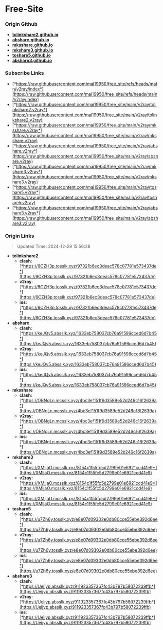 # Free-Site

### Origin Github

- [**tolinkshare2.github.io**](https://github.com/tolinkshare2/tolinkshare2.github.io)
- [**abshare.github.io**](https://github.com/abshare/abshare.github.io)
- [**mksshare.github.io**](https://github.com/mksshare/mksshare.github.io)
- [**mkshare3.github.io**](https://github.com/mkshare3/mkshare3.github.io)
- [**toshare5.github.io**](https://github.com/toshare5/toshare5.github.io)
- [**abshare3.github.io**](https://github.com/abshare3/abshare3.github.io)

### Subscribe Links

- [*https://raw.githubusercontent.com/mai19950/free_site/refs/heads/main/v2ray/index*](https://raw.githubusercontent.com/mai19950/free_site/refs/heads/main/v2ray/index)
- [*https://raw.githubusercontent.com/mai19950/free_site/main/v2ray/tolinkshare2.v2ray*](https://raw.githubusercontent.com/mai19950/free_site/main/v2ray/tolinkshare2.v2ray)
- [*https://raw.githubusercontent.com/mai19950/free_site/main/v2ray/mksshare.v2ray*](https://raw.githubusercontent.com/mai19950/free_site/main/v2ray/mksshare.v2ray)
- [*https://raw.githubusercontent.com/mai19950/free_site/main/v2ray/abshare.v2ray*](https://raw.githubusercontent.com/mai19950/free_site/main/v2ray/abshare.v2ray)
- [*https://raw.githubusercontent.com/mai19950/free_site/main/v2ray/mkshare3.v2ray*](https://raw.githubusercontent.com/mai19950/free_site/main/v2ray/mkshare3.v2ray)
- [*https://raw.githubusercontent.com/mai19950/free_site/main/v2ray/toshare5.v2ray*](https://raw.githubusercontent.com/mai19950/free_site/main/v2ray/toshare5.v2ray)
- [*https://raw.githubusercontent.com/mai19950/free_site/main/v2ray/abshare3.v2ray*](https://raw.githubusercontent.com/mai19950/free_site/main/v2ray/abshare3.v2ray)

### Origin Links

> Updated Time: 2024-12-29 15:56:28

- **tolinkshare2**
  - **clash**: [*https://6CZH3p.tosslk.xyz/97321b6ec3deac578c07781e573437de*](https://6CZH3p.tosslk.xyz/97321b6ec3deac578c07781e573437de)
  - **v2ray**: [*https://6CZH3p.tosslk.xyz/97321b6ec3deac578c07781e573437de*](https://6CZH3p.tosslk.xyz/97321b6ec3deac578c07781e573437de)
  - **ios**: [*https://6CZH3p.tosslk.xyz/97321b6ec3deac578c07781e573437de*](https://6CZH3p.tosslk.xyz/97321b6ec3deac578c07781e573437de)
- **abshare**
  - **clash**: [*https://keJQv5.absslk.xyz/1633eb758037cb76a91596cced6d7b45*](https://keJQv5.absslk.xyz/1633eb758037cb76a91596cced6d7b45)
  - **v2ray**: [*https://keJQv5.absslk.xyz/1633eb758037cb76a91596cced6d7b45*](https://keJQv5.absslk.xyz/1633eb758037cb76a91596cced6d7b45)
  - **ios**: [*https://keJQv5.absslk.xyz/1633eb758037cb76a91596cced6d7b45*](https://keJQv5.absslk.xyz/1633eb758037cb76a91596cced6d7b45)
- **mksshare**
  - **clash**: [*https://OBNgLn.mcsslk.xyz/4bc3ef151f9d3589e52d246c16f2639a*](https://OBNgLn.mcsslk.xyz/4bc3ef151f9d3589e52d246c16f2639a)
  - **v2ray**: [*https://OBNgLn.mcsslk.xyz/4bc3ef151f9d3589e52d246c16f2639a*](https://OBNgLn.mcsslk.xyz/4bc3ef151f9d3589e52d246c16f2639a)
  - **ios**: [*https://OBNgLn.mcsslk.xyz/4bc3ef151f9d3589e52d246c16f2639a*](https://OBNgLn.mcsslk.xyz/4bc3ef151f9d3589e52d246c16f2639a)
- **mkshare3**
  - **clash**: [*https://XMljaO.mcsslk.xyz/8154c1f55fc5d2799e01e6921ccd41e9*](https://XMljaO.mcsslk.xyz/8154c1f55fc5d2799e01e6921ccd41e9)
  - **v2ray**: [*https://XMljaO.mcsslk.xyz/8154c1f55fc5d2799e01e6921ccd41e9*](https://XMljaO.mcsslk.xyz/8154c1f55fc5d2799e01e6921ccd41e9)
  - **ios**: [*https://XMljaO.mcsslk.xyz/8154c1f55fc5d2799e01e6921ccd41e9*](https://XMljaO.mcsslk.xyz/8154c1f55fc5d2799e01e6921ccd41e9)
- **toshare5**
  - **clash**: [*https://u7Zh6y.tosslk.xyz/e8e07d09302e0db80cce55ebe392d6ee*](https://u7Zh6y.tosslk.xyz/e8e07d09302e0db80cce55ebe392d6ee)
  - **v2ray**: [*https://u7Zh6y.tosslk.xyz/e8e07d09302e0db80cce55ebe392d6ee*](https://u7Zh6y.tosslk.xyz/e8e07d09302e0db80cce55ebe392d6ee)
  - **ios**: [*https://u7Zh6y.tosslk.xyz/e8e07d09302e0db80cce55ebe392d6ee*](https://u7Zh6y.tosslk.xyz/e8e07d09302e0db80cce55ebe392d6ee)
- **abshare3**
  - **clash**: [*https://Ueijyp.absslk.xyz/911923357367fc43b797b58072239ffb*](https://Ueijyp.absslk.xyz/911923357367fc43b797b58072239ffb)
  - **v2ray**: [*https://Ueijyp.absslk.xyz/911923357367fc43b797b58072239ffb*](https://Ueijyp.absslk.xyz/911923357367fc43b797b58072239ffb)
  - **ios**: [*https://Ueijyp.absslk.xyz/911923357367fc43b797b58072239ffb*](https://Ueijyp.absslk.xyz/911923357367fc43b797b58072239ffb)
